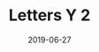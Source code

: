 ---
title: Letters Y 2
date: '2019-06-27'
thumb_image: images/mar-4yo/4-mar-y2-letters.jpg
thumb_image_alt: Letters Y 2
image: images/mar-4yo/4-mar-y2-letters.jpg
image_alt: Letters Y 2
template: project
---	